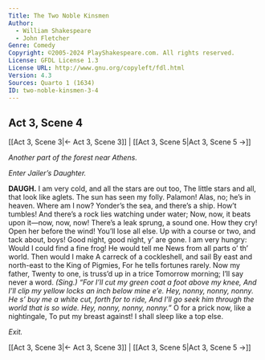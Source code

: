 ```yaml
---
Title: The Two Noble Kinsmen
Author: 
  - William Shakespeare
  - John Fletcher
Genre: Comedy
Copyright: ©2005-2024 PlayShakespeare.com. All rights reserved.
License: GFDL License 1.3
License URL: http://www.gnu.org/copyleft/fdl.html
Version: 4.3
Sources: Quarto 1 (1634)
ID: two-noble-kinsmen-3-4
---
```


## Act 3, Scene 4
[[Act 3, Scene 3|← Act 3, Scene 3]] | [[Act 3, Scene 5|Act 3, Scene 5 →]]

*Another part of the forest near Athens.*

*Enter Jailer’s Daughter.*

**DAUGH.**
I am very cold, and all the stars are out too,
The little stars and all, that look like aglets.
The sun has seen my folly. Palamon!
Alas, no; he’s in heaven. Where am I now?
Yonder’s the sea, and there’s a ship. How’t tumbles!
And there’s a rock lies watching under water;
Now, now, it beats upon it—now, now, now!
There’s a leak sprung, a sound one. How they cry!
Open her before the wind! You’ll lose all else.
Up with a course or two, and tack about, boys!
Good night, good night, y’ are gone. I am very hungry:
Would I could find a fine frog! He would tell me
News from all parts o’ th’ world. Then would I make
A carreck of a cockleshell, and sail
By east and north-east to the King of Pigmies,
For he tells fortunes rarely. Now my father,
Twenty to one, is truss’d up in a trice
Tomorrow morning; I’ll say never a word.
*(Sing.)*
*“For I’ll cut my green coat a foot above my knee,*
*And I’ll clip my yellow locks an inch below mine e’e.*
*Hey, nonny, nonny, nonny.*
*He s’ buy me a white cut, forth for to ride,*
*And I’ll go seek him through the world that is so wide.*
*Hey, nonny, nonny, nonny.”*
O for a prick now, like a nightingale,
To put my breast against! I shall sleep like a top else.

*Exit.*

[[Act 3, Scene 3|← Act 3, Scene 3]] | [[Act 3, Scene 5|Act 3, Scene 5 →]]